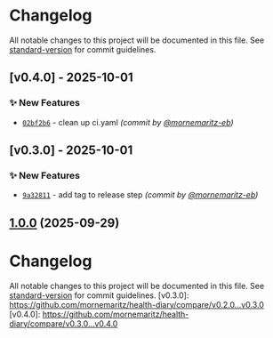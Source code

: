 # Changelog

All notable changes to this project will be documented in this file. See [standard-version](https://github.com/conventional-changelog/standard-version) for commit guidelines.

## [v0.4.0] - 2025-10-01
### :sparkles: New Features
- [`02bf2b6`](https://github.com/mornemaritz/health-diary/commit/02bf2b63ab000161844a91d818179169c53d9df2) - clean up ci.yaml *(commit by [@mornemaritz-eb](https://github.com/mornemaritz-eb))*


## [v0.3.0] - 2025-10-01
### :sparkles: New Features
- [`9a32811`](https://github.com/mornemaritz/health-diary/commit/9a328118b41c508e5021367036df1f935174e814) - add tag to release step *(commit by [@mornemaritz-eb](https://github.com/mornemaritz-eb))*


## [1.0.0](https://github.com/mornemaritz/health-diary/compare/v0.0.10...v1.0.0) (2025-09-29)

# Changelog

All notable changes to this project will be documented in this file. See [standard-version](https://github.com/conventional-changelog/standard-version) for commit guidelines.
[v0.3.0]: https://github.com/mornemaritz/health-diary/compare/v0.2.0...v0.3.0
[v0.4.0]: https://github.com/mornemaritz/health-diary/compare/v0.3.0...v0.4.0
